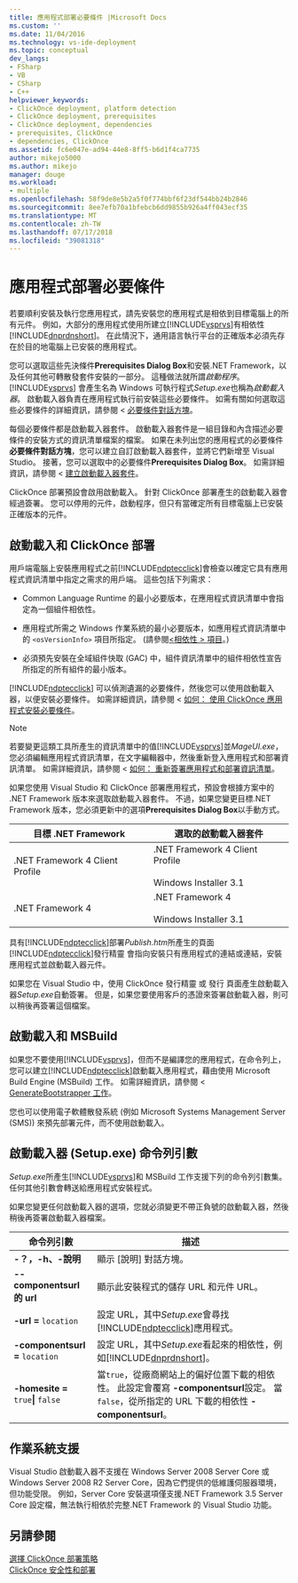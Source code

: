 ```yaml
---
title: 應用程式部署必要條件 |Microsoft Docs
ms.custom: ''
ms.date: 11/04/2016
ms.technology: vs-ide-deployment
ms.topic: conceptual
dev_langs:
- FSharp
- VB
- CSharp
- C++
helpviewer_keywords:
- ClickOnce deployment, platform detection
- ClickOnce deployment, prerequisites
- ClickOnce deployment, dependencies
- prerequisites, ClickOnce
- dependencies, ClickOnce
ms.assetid: fc6e047e-ad94-44e8-8ff5-b6d1f4ca7735
author: mikejo5000
ms.author: mikejo
manager: douge
ms.workload:
- multiple
ms.openlocfilehash: 58f9de8e5b2a5f0f774bbf6f23df544bb24b2846
ms.sourcegitcommit: 8ee7efb70a1bfebcb6dd9855b926a4ff043ecf35
ms.translationtype: MT
ms.contentlocale: zh-TW
ms.lasthandoff: 07/17/2018
ms.locfileid: "39081318"
---
```

# <a name="application-deployment-prerequisites"></a>應用程式部署必要條件

若要順利安裝及執行您應用程式，請先安裝您的應用程式是相依到目標電腦上的所有元件。 例如，大部分的應用程式使用所建立[!INCLUDE[vsprvs](../code-quality/includes/vsprvs_md.md)]有相依性[!INCLUDE[dnprdnshort](../code-quality/includes/dnprdnshort_md.md)]。 在此情況下，通用語言執行平台的正確版本必須先存在於目的地電腦上已安裝的應用程式。  
  
 您可以選取這些先決條件**Prerequisites Dialog Box**和安裝.NET Framework，以及任何其他可轉散發套件安裝的一部分。 這種做法就所謂*啟動程序*。 [!INCLUDE[vsprvs](../code-quality/includes/vsprvs_md.md)] 會產生名為 Windows 可執行程式*Setup.exe*也稱為*啟動載入器*。 啟動載入器負責在應用程式執行前安裝這些必要條件。 如需有關如何選取這些必要條件的詳細資訊，請參閱 <<c0> [ 必要條件對話方塊](../ide/reference/prerequisites-dialog-box.md)。  
  
 每個必要條件都是啟動載入器套件。 啟動載入器套件是一組目錄和內含描述必要條件的安裝方式的資訊清單檔案的檔案。 如果在未列出您的應用程式的必要條件**必要條件對話方塊**，您可以建立自訂啟動載入器套件，並將它們新增至 Visual Studio。 接著，您可以選取中的必要條件**Prerequisites Dialog Box**。 如需詳細資訊，請參閱 <<c0> [ 建立啟動載入器套件](../deployment/creating-bootstrapper-packages.md)。  
  
 ClickOnce 部署預設會啟用啟動載入。 針對 ClickOnce 部署產生的啟動載入器會經過簽署。 您可以停用的元件，啟動程序，但只有當確定所有目標電腦上已安裝正確版本的元件。  
  
## <a name="bootstrapping-and-clickonce-deployment"></a>啟動載入和 ClickOnce 部署  
 用戶端電腦上安裝應用程式之前[!INCLUDE[ndptecclick](../deployment/includes/ndptecclick_md.md)]會檢查以確定它具有應用程式資訊清單中指定之需求的用戶端。 這些包括下列需求：  
  
-   Common Language Runtime 的最小必要版本，在應用程式資訊清單中會指定為一個組件相依性。  
  
-   應用程式所需之 Windows 作業系統的最小必要版本，如應用程式資訊清單中的 `<osVersionInfo>` 項目所指定。 (請參閱[\<相依性 > 項目](../deployment/dependency-element-clickonce-application.md)。)  
  
-   必須預先安裝在全域組件快取 (GAC) 中，組件資訊清單中的組件相依性宣告所指定的所有組件的最小版本。  
  
 [!INCLUDE[ndptecclick](../deployment/includes/ndptecclick_md.md)] 可以偵測遺漏的必要條件，然後您可以使用啟動載入器，以便安裝必要條件。 如需詳細資訊，請參閱 <<c0> [ 如何： 使用 ClickOnce 應用程式安裝必要條件](../deployment/how-to-install-prerequisites-with-a-clickonce-application.md)。  
  
> [!NOTE]
>  若要變更這類工具所產生的資訊清單中的值[!INCLUDE[vsprvs](../code-quality/includes/vsprvs_md.md)]並*MageUI.exe*，您必須編輯應用程式資訊清單，在文字編輯器中，然後重新登入應用程式和部署資訊清單。 如需詳細資訊，請參閱 <<c0> [ 如何： 重新簽署應用程式和部署資訊清單](../deployment/how-to-re-sign-application-and-deployment-manifests.md)。  
  
 如果您使用 Visual Studio 和 ClickOnce 部署應用程式，預設會根據方案中的 .NET Framework 版本來選取啟動載入器套件。 不過，如果您變更目標.NET Framework 版本，您必須更新中的選項**Prerequisites Dialog Box**以手動方式。  
  
|目標 .NET Framework|選取的啟動載入器套件|  
|---------------------------|------------------------------------|  
|.NET Framework 4 Client Profile|.NET Framework 4 Client Profile<br /><br /> Windows Installer 3.1|  
|.NET Framework 4|.NET Framework 4<br /><br /> Windows Installer 3.1|  
  
 具有[!INCLUDE[ndptecclick](../deployment/includes/ndptecclick_md.md)]部署*Publish.htm*所產生的頁面[!INCLUDE[ndptecclick](../deployment/includes/ndptecclick_md.md)]發行精靈 會指向安裝只有應用程式的連結或連結，安裝應用程式並啟動載入器元件。  
  
 如果您在 Visual Studio 中，使用 ClickOnce 發行精靈 或 發行 頁面產生啟動載入器*Setup.exe*自動簽署。 但是，如果您要使用客戶的憑證來簽署啟動載入器，則可以稍後再簽署這個檔案。  
  
## <a name="bootstrapping-and-msbuild"></a>啟動載入和 MSBuild  
 如果您不要使用[!INCLUDE[vsprvs](../code-quality/includes/vsprvs_md.md)]，但而不是編譯您的應用程式，在命令列上，您可以建立[!INCLUDE[ndptecclick](../deployment/includes/ndptecclick_md.md)]啟動載入應用程式，藉由使用 Microsoft Build Engine (MSBuild) 工作。 如需詳細資訊，請參閱 < [GenerateBootstrapper 工作](../msbuild/generatebootstrapper-task.md)。  
  
 您也可以使用電子軟體散發系統 (例如 Microsoft Systems Management Server (SMS)) 來預先部署元件，而不使用啟動載入。  
  
## <a name="bootstrapper-setupexe-command-line-arguments"></a>啟動載入器 (Setup.exe) 命令列引數  
 *Setup.exe*所產生[!INCLUDE[vsprvs](../code-quality/includes/vsprvs_md.md)]和 MSBuild 工作支援下列的命令列引數集。 任何其他引數會轉送給應用程式安裝程式。  
  
 如果您變更任何啟動載入器的選項，您就必須變更不帶正負號的啟動載入器，然後稍後再簽署啟動載入器檔案。  
  
|命令列引數|描述|  
|---------------------------|-----------------|  
|**-？，-h、-說明**|顯示 [說明] 對話方塊。|  
|**--componentsurl 的 url**|顯示此安裝程式的儲存 URL 和元件 URL。|  
|**-url =** `location`|設定 URL，其中*Setup.exe*會尋找[!INCLUDE[ndptecclick](../deployment/includes/ndptecclick_md.md)]應用程式。|  
|**-componentsurl =** `location`|設定 URL，其中*Setup.exe*看起來的相依性，例如[!INCLUDE[dnprdnshort](../code-quality/includes/dnprdnshort_md.md)]。|  
|**-homesite =** `true`**&#124;** `false`|當`true`，從廠商網站上的偏好位置下載的相依性。 此設定會覆寫 **-componentsurl**設定。 當`false`，從所指定的 URL 下載的相依性 **-componentsurl**。|  
  
## <a name="operating-system-support"></a>作業系統支援  
 Visual Studio 啟動載入器不支援在 Windows Server 2008 Server Core 或 Windows Server 2008 R2 Server Core，因為它們提供的低維護伺服器環境，但功能受限。 例如，Server Core 安裝選項僅支援.NET Framework 3.5 Server Core 設定檔，無法執行相依於完整.NET Framework 的 Visual Studio 功能。  
  
## <a name="see-also"></a>另請參閱  
 [選擇 ClickOnce 部署策略](../deployment/choosing-a-clickonce-deployment-strategy.md)   
 [ClickOnce 安全性和部署](../deployment/clickonce-security-and-deployment.md)